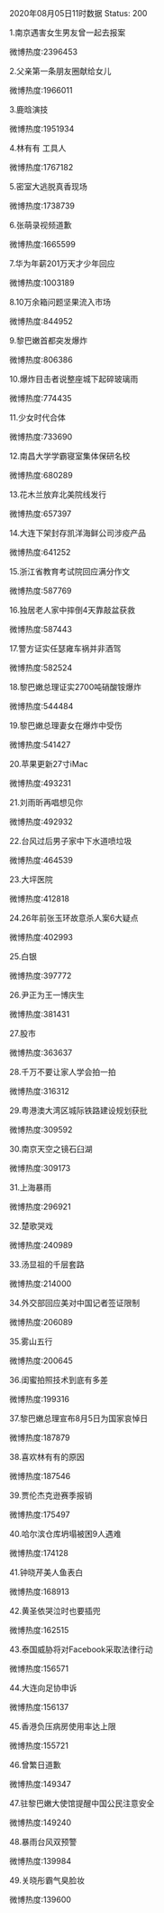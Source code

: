2020年08月05日11时数据
Status: 200

1.南京遇害女生男友曾一起去报案

微博热度:2396453

2.父亲第一条朋友圈献给女儿

微博热度:1966011

3.鹿晗演技

微博热度:1951934

4.林有有 工具人

微博热度:1767182

5.密室大逃脱真香现场

微博热度:1738739

6.张萌录视频道歉

微博热度:1665599

7.华为年薪201万天才少年回应

微博热度:1003189

8.10万余箱问题坚果流入市场

微博热度:844952

9.黎巴嫩首都突发爆炸

微博热度:806386

10.爆炸目击者说整座城下起碎玻璃雨

微博热度:774435

11.少女时代合体

微博热度:733690

12.南昌大学学霸寝室集体保研名校

微博热度:680289

13.花木兰放弃北美院线发行

微博热度:657397

14.大连下架封存凯洋海鲜公司涉疫产品

微博热度:641252

15.浙江省教育考试院回应满分作文

微博热度:587769

16.独居老人家中摔倒4天靠敲盆获救

微博热度:587443

17.警方证实任瑟雍车祸并非酒驾

微博热度:582524

18.黎巴嫩总理证实2700吨硝酸铵爆炸

微博热度:544484

19.黎巴嫩总理妻女在爆炸中受伤

微博热度:541427

20.苹果更新27寸iMac

微博热度:493231

21.刘雨昕再唱想见你

微博热度:492932

22.台风过后男子家中下水道喷垃圾

微博热度:464539

23.大坪医院

微博热度:412818

24.26年前张玉环故意杀人案6大疑点

微博热度:402993

25.白银

微博热度:397772

26.尹正为王一博庆生

微博热度:381431

27.股市

微博热度:363637

28.千万不要让家人学会拍一拍

微博热度:316312

29.粤港澳大湾区城际铁路建设规划获批

微博热度:309592

30.南京天空之镜石臼湖

微博热度:309173

31.上海暴雨

微博热度:296921

32.楚歌哭戏

微博热度:240989

33.汤显祖的千层套路

微博热度:214000

34.外交部回应美对中国记者签证限制

微博热度:206089

35.雾山五行

微博热度:200645

36.闺蜜拍照技术到底有多差

微博热度:199316

37.黎巴嫩总理宣布8月5日为国家哀悼日

微博热度:187879

38.喜欢林有有的原因

微博热度:187546

39.贾伦杰克逊赛季报销

微博热度:175497

40.哈尔滨仓库坍塌被困9人遇难

微博热度:174128

41.钟晓芹美人鱼表白

微博热度:168913

42.黄圣依哭泣时也要插兜

微博热度:162515

43.泰国威胁将对Facebook采取法律行动

微博热度:156571

44.大连向足协申诉

微博热度:156137

45.香港负压病房使用率达上限

微博热度:155721

46.曾繁日道歉

微博热度:149347

47.驻黎巴嫩大使馆提醒中国公民注意安全

微博热度:149240

48.暴雨台风双预警

微博热度:139984

49.关晓彤霸气臭脸妆

微博热度:139600

